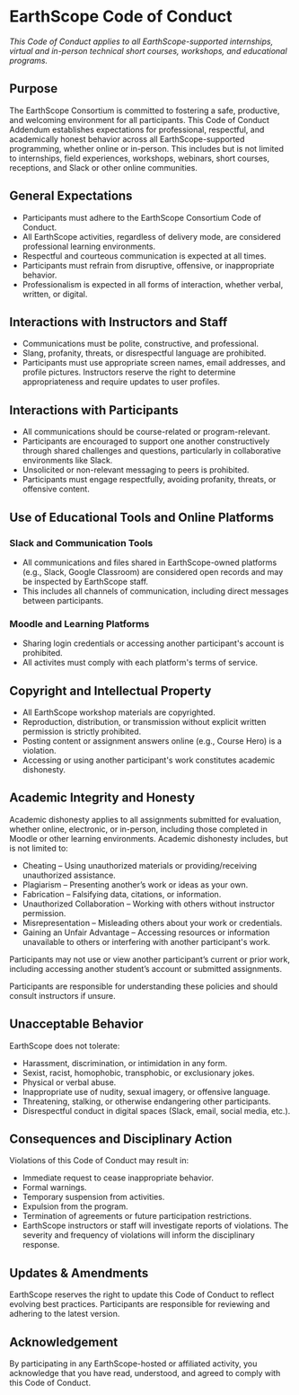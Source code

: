# EarthScope Code of Conduct

*This Code of Conduct applies to all EarthScope-supported internships, virtual and in-person technical short courses, workshops, and educational programs.*

## Purpose

The EarthScope Consortium is committed to fostering a safe, productive, and welcoming environment for all participants. This Code of Conduct Addendum establishes expectations for professional, respectful, and academically honest behavior across all EarthScope-supported programming, whether online or in-person. This includes but is not limited to internships, field experiences, workshops, webinars, short courses, receptions, and Slack or other online communities.

## General Expectations

- Participants must adhere to the EarthScope Consortium Code of Conduct.
- All EarthScope activities, regardless of delivery mode, are considered professional learning environments.
- Respectful and courteous communication is expected at all times.
- Participants must refrain from disruptive, offensive, or inappropriate behavior.
- Professionalism is expected in all forms of interaction, whether verbal, written, or digital.

## Interactions with Instructors and Staff

- Communications must be polite, constructive, and professional.
- Slang, profanity, threats, or disrespectful language are prohibited.
- Participants must use appropriate screen names, email addresses, and profile pictures. Instructors reserve the right to determine appropriateness and require updates to user profiles.

## Interactions with Participants

- All communications should be course-related or program-relevant.
- Participants are encouraged to support one another constructively through shared challenges and questions, particularly in collaborative environments like Slack.
- Unsolicited or non-relevant messaging to peers is prohibited.
- Participants must engage respectfully, avoiding profanity, threats, or offensive content.

## Use of Educational Tools and Online Platforms

### Slack and Communication Tools

- All communications and files shared in EarthScope-owned platforms (e.g., Slack, Google Classroom) are considered open records and may be inspected by EarthScope staff.
- This includes all channels of communication, including direct messages between participants.

### Moodle and Learning Platforms

- Sharing login credentials or accessing another participant's account is prohibited.
- All activites must comply with each platform's terms of service.

## Copyright and Intellectual Property

- All EarthScope workshop materials are copyrighted.
- Reproduction, distribution, or transmission without explicit written permission is strictly prohibited.
- Posting content or assignment answers online (e.g., Course Hero) is a violation.
- Accessing or using another participant's work constitutes academic dishonesty.

## Academic Integrity and Honesty

Academic dishonesty applies to all assignments submitted for evaluation, whether online, electronic, or in-person, including those completed in Moodle or other learning environments. Academic dishonesty includes, but is not limited to:
- Cheating – Using unauthorized materials or providing/receiving unauthorized assistance.
- Plagiarism – Presenting another’s work or ideas as your own.
- Fabrication – Falsifying data, citations, or information.
- Unauthorized Collaboration – Working with others without instructor permission.
- Misrepresentation – Misleading others about your work or credentials.
- Gaining an Unfair Advantage – Accessing resources or information unavailable to others or interfering with another participant's work.

Participants may not use or view another participant’s current or prior work, including accessing another student’s account or submitted assignments.

Participants are responsible for understanding these policies and should consult instructors if unsure.

## Unacceptable Behavior

EarthScope does not tolerate:
- Harassment, discrimination, or intimidation in any form.
- Sexist, racist, homophobic, transphobic, or exclusionary jokes.
- Physical or verbal abuse.
- Inappropriate use of nudity, sexual imagery, or offensive language.
- Threatening, stalking, or otherwise endangering other participants.
- Disrespectful conduct in digital spaces (Slack, email, social media, etc.).

## Consequences and Disciplinary Action

Violations of this Code of Conduct may result in:
- Immediate request to cease inappropriate behavior.
- Formal warnings.
- Temporary suspension from activities.
- Expulsion from the program.
- Termination of agreements or future participation restrictions.
- EarthScope instructors or staff will investigate reports of violations. The severity and frequency of violations will inform the disciplinary response.

## Updates & Amendments

EarthScope reserves the right to update this Code of Conduct to reflect evolving best practices. Participants are responsible for reviewing and adhering to the latest version.

## Acknowledgement

By participating in any EarthScope-hosted or affiliated activity, you acknowledge that you have read, understood, and agreed to comply with this Code of Conduct.